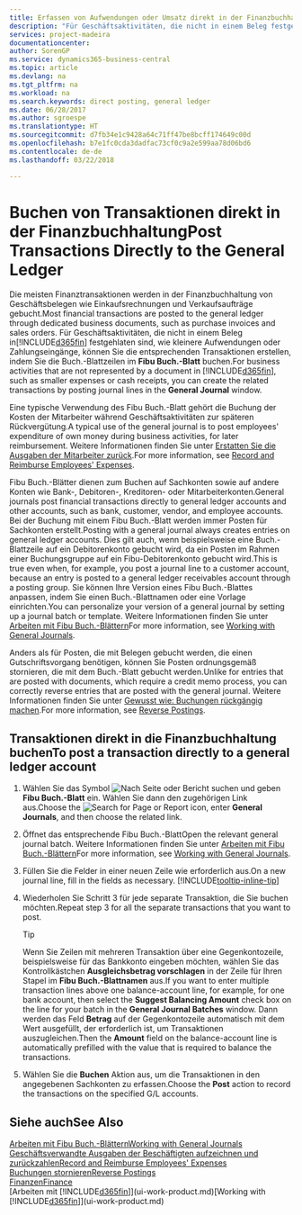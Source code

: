 ```yaml
---
title: Erfassen von Aufwendungen oder Umsatz direkt in der Finanzbuchhaltung| Microsoft Docs
description: "Für Geschäftsaktivitäten, die nicht in einem Beleg festgehlaten sind, wie kleinere Aufwendungen oder Zahlungseingänge, können Sie die entsprechenden Transaktionen erstellen, indem Sie die Buch.-Blattzeilen im Fibu Buch.-Blatt buchen."
services: project-madeira
documentationcenter: 
author: SorenGP
ms.service: dynamics365-business-central
ms.topic: article
ms.devlang: na
ms.tgt_pltfrm: na
ms.workload: na
ms.search.keywords: direct posting, general ledger
ms.date: 06/28/2017
ms.author: sgroespe
ms.translationtype: HT
ms.sourcegitcommit: d7fb34e1c9428a64c71ff47be8bcff174649c00d
ms.openlocfilehash: b7e1fc0cda3dadfac73cf0c9a2e599aa78d06bd6
ms.contentlocale: de-de
ms.lasthandoff: 03/22/2018

---
```

# <a name="post-transactions-directly-to-the-general-ledger"></a><span data-ttu-id="b287b-103">Buchen von Transaktionen direkt in der Finanzbuchhaltung</span><span class="sxs-lookup"><span data-stu-id="b287b-103">Post Transactions Directly to the General Ledger</span></span>
<span data-ttu-id="b287b-104">Die meisten Finanztransaktionen werden in der Finanzbuchhaltung von Geschäftsbelegen wie Einkaufsrechnungen und Verkaufsaufträge gebucht.</span><span class="sxs-lookup"><span data-stu-id="b287b-104">Most financial transactions are posted to the general ledger through dedicated business documents, such as purchase invoices and sales orders.</span></span> <span data-ttu-id="b287b-105">Für Geschäftsaktivitäten, die nicht in einem Beleg in[!INCLUDE[d365fin](includes/d365fin_md.md)] festgehlaten sind, wie kleinere Aufwendungen oder Zahlungseingänge, können Sie die entsprechenden Transaktionen erstellen, indem Sie die Buch.-Blattzeilen im **Fibu Buch.-Blatt** buchen.</span><span class="sxs-lookup"><span data-stu-id="b287b-105">For business activities that are not represented by a document in [!INCLUDE[d365fin](includes/d365fin_md.md)], such as smaller expenses or cash receipts, you can create the related transactions by posting journal lines in the **General Journal** window.</span></span>

<span data-ttu-id="b287b-106">Eine typische Verwendung des Fibu Buch.-Blatt gehört die Buchung der Kosten der Mitarbeiter während  Geschäftsaktivitäten zur späteren Rückvergütung.</span><span class="sxs-lookup"><span data-stu-id="b287b-106">A typical use of the general journal is to post employees' expenditure of own money during business activities, for later reimbursement.</span></span> <span data-ttu-id="b287b-107">Weitere Informationen finden Sie unter [Erstatten Sie die Ausgaben der Mitarbeiter zurück](finance-how-record-reimburse-employee-expenses.md).</span><span class="sxs-lookup"><span data-stu-id="b287b-107">For more information, see [Record and Reimburse Employees' Expenses](finance-how-record-reimburse-employee-expenses.md).</span></span>

<span data-ttu-id="b287b-108">Fibu Buch.-Blätter dienen zum Buchen auf Sachkonten sowie auf andere Konten wie Bank-, Debitoren-, Kreditoren- oder Mitarbeiterkonten.</span><span class="sxs-lookup"><span data-stu-id="b287b-108">General journals post financial transactions directly to general ledger accounts and other accounts, such as bank, customer, vendor, and employee accounts.</span></span> <span data-ttu-id="b287b-109">Bei der Buchung mit einem Fibu Buch.-Blatt werden immer Posten für Sachkonten erstellt.</span><span class="sxs-lookup"><span data-stu-id="b287b-109">Posting with a general journal always creates entries on general ledger accounts.</span></span> <span data-ttu-id="b287b-110">Dies gilt auch, wenn beispielsweise eine Buch.-Blattzeile auf ein Debitorenkonto gebucht wird, da ein Posten im Rahmen einer Buchungsgruppe auf ein Fibu-Debitorenkonto gebucht wird.</span><span class="sxs-lookup"><span data-stu-id="b287b-110">This is true even when, for example, you post a journal line to a customer account, because an entry is posted to a general ledger receivables account through a posting group.</span></span> <span data-ttu-id="b287b-111">Sie können Ihre Version eines Fibu Buch.-Blattes anpassen, indem Sie einen Buch.-Blattnamen oder eine Vorlage einrichten.</span><span class="sxs-lookup"><span data-stu-id="b287b-111">You can personalize your version of a general journal by setting up a journal batch or template.</span></span> <span data-ttu-id="b287b-112">Weitere Informationen finden Sie unter [Arbeiten mit Fibu Buch.-Blättern](ui-work-general-journals.md)</span><span class="sxs-lookup"><span data-stu-id="b287b-112">For more information, see [Working with General Journals](ui-work-general-journals.md).</span></span>

<span data-ttu-id="b287b-113">Anders als für Posten, die mit Belegen gebucht werden, die einen Gutschriftsvorgang benötigen, können Sie Posten ordnungsgemäß stornieren, die mit dem Buch.-Blatt gebucht werden.</span><span class="sxs-lookup"><span data-stu-id="b287b-113">Unlike for entries that are posted with documents, which require a credit memo process, you can correctly reverse entries that are posted with the general journal.</span></span> <span data-ttu-id="b287b-114">Weitere Informationen finden Sie unter [Gewusst wie: Buchungen rückgängig machen](finance-how-reverse-journal-posting.md).</span><span class="sxs-lookup"><span data-stu-id="b287b-114">For more information, see [Reverse Postings](finance-how-reverse-journal-posting.md).</span></span>

## <a name="to-post-a-transaction-directly-to-a-general-ledger-account"></a><span data-ttu-id="b287b-115">Transaktionen direkt in die Finanzbuchhaltung buchen</span><span class="sxs-lookup"><span data-stu-id="b287b-115">To post a transaction directly to a general ledger account</span></span>
1. <span data-ttu-id="b287b-116">Wählen Sie das Symbol ![Nach Seite oder Bericht suchen](media/ui-search/search_small.png "Nach Seite oder Bericht suchen") und geben **Fibu Buch.-Blatt** ein. Wählen Sie dann den zugehörigen Link aus.</span><span class="sxs-lookup"><span data-stu-id="b287b-116">Choose the ![Search for Page or Report](media/ui-search/search_small.png "Search for Page or Report icon") icon, enter **General Journals**, and then choose the related link.</span></span>
2. <span data-ttu-id="b287b-117">Öffnet das entsprechende Fibu Buch.-Blatt</span><span class="sxs-lookup"><span data-stu-id="b287b-117">Open the relevant general journal batch.</span></span> <span data-ttu-id="b287b-118">Weitere Informationen finden Sie unter [Arbeiten mit Fibu Buch.-Blättern](ui-work-general-journals.md)</span><span class="sxs-lookup"><span data-stu-id="b287b-118">For more information, see [Working with General Journals](ui-work-general-journals.md).</span></span>
3. <span data-ttu-id="b287b-119">Füllen Sie die Felder in einer neuen Zeile wie erforderlich aus.</span><span class="sxs-lookup"><span data-stu-id="b287b-119">On a new journal line, fill in the fields as necessary.</span></span> [!INCLUDE[tooltip-inline-tip](includes/tooltip-inline-tip_md.md)]    
4. <span data-ttu-id="b287b-120">Wiederholen Sie Schritt 3 für jede separate Transaktion, die Sie buchen möchten.</span><span class="sxs-lookup"><span data-stu-id="b287b-120">Repeat step 3 for all the separate transactions that you want to post.</span></span>

    > [!TIP]  
    > <span data-ttu-id="b287b-121">Wenn Sie Zeilen mit mehreren Transaktion über eine Gegenkontozeile, beispielsweise für das Bankkonto eingeben möchten, wählen Sie das Kontrollkästchen **Ausgleichsbetrag vorschlagen** in der Zeile für Ihren Stapel im **Fibu Buch.-Blattnamen** aus.</span><span class="sxs-lookup"><span data-stu-id="b287b-121">If you want to enter multiple transaction lines above one balance-account line, for example, for one bank account, then select the **Suggest Balancing Amount** check box on the line for your batch in the **General Journal Batches** window.</span></span> <span data-ttu-id="b287b-122">Dann werden das Feld **Betrag** auf der Gegenkontozeile automatisch mit dem Wert ausgefüllt, der erforderlich ist, um Transaktionen auszugleichen.</span><span class="sxs-lookup"><span data-stu-id="b287b-122">Then the **Amount** field on the balance-account line is automatically prefilled with the value that is required to balance the transactions.</span></span>
5. <span data-ttu-id="b287b-123">Wählen Sie die **Buchen** Aktion aus, um die Transaktionen in den angegebenen Sachkonten zu erfassen.</span><span class="sxs-lookup"><span data-stu-id="b287b-123">Choose the **Post** action to record the transactions on the specified G/L accounts.</span></span>

## <a name="see-also"></a><span data-ttu-id="b287b-124">Siehe auch</span><span class="sxs-lookup"><span data-stu-id="b287b-124">See Also</span></span>
[<span data-ttu-id="b287b-125">Arbeiten mit Fibu Buch.-Blättern</span><span class="sxs-lookup"><span data-stu-id="b287b-125">Working with General Journals</span></span>](ui-work-general-journals.md)  
[<span data-ttu-id="b287b-126">Geschäftsverwandte Ausgaben der Beschäftigten aufzeichnen und zurückzahlen</span><span class="sxs-lookup"><span data-stu-id="b287b-126">Record and Reimburse Employees' Expenses</span></span>](finance-how-record-reimburse-employee-expenses.md)  
[<span data-ttu-id="b287b-127">Buchungen stornieren</span><span class="sxs-lookup"><span data-stu-id="b287b-127">Reverse Postings</span></span>](finance-how-reverse-journal-posting.md)  
[<span data-ttu-id="b287b-128">Finanzen</span><span class="sxs-lookup"><span data-stu-id="b287b-128">Finance</span></span>](finance.md)  
<span data-ttu-id="b287b-129">[Arbeiten mit [!INCLUDE[d365fin](includes/d365fin_md.md)]](ui-work-product.md)</span><span class="sxs-lookup"><span data-stu-id="b287b-129">[Working with [!INCLUDE[d365fin](includes/d365fin_md.md)]](ui-work-product.md)</span></span>  

